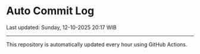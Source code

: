 # Auto Commit Log

Last updated: Sunday, 12-10-2025 20:17 WIB

---

This repository is automatically updated every hour using GitHub Actions.
